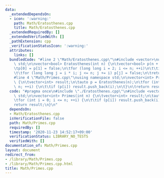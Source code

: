 ```yaml
---
data:
  _extendedDependsOn:
  - icon: ':warning:'
    path: Math/Eratosthenes.cpp
    title: Math/Eratosthenes.cpp
  _extendedRequiredBy: []
  _extendedVerifiedWith: []
  _pathExtension: cpp
  _verificationStatusIcon: ':warning:'
  attributes:
    links: []
  bundledCode: "#line 2 \"Math/Eratosthenes.cpp\"\n#include <vector>\nusing namespace\
    \ std;\n\nvector<bool> Eratosthenes(int n) {\n\tvector<bool> p(n + 1, true);\n\
    \tp[0] = p[1] = false;\n\tfor (long long i = 2; i <= n; ++i)\n\t\tif (p[i])\n\t\
    \t\tfor (long long j = i * i; j <= n; j += i) p[j] = false;\n\treturn p;\n}\n\
    #line 4 \"Math/Primes.cpp\"\nusing namespace std;\n\nvector<int> Primes(int n)\
    \ {\n\tvector<int> result;\n\tauto p = Eratosthenes(n);\n\tfor (int i = 0; i <=\
    \ n; ++i) {\n\t\tif (p[i]) result.push_back(i);\n\t}\n\treturn result;\n}\n"
  code: "#pragma once\n#include \"./Eratosthenes.cpp\"\n#include <vector>\nusing namespace\
    \ std;\n\nvector<int> Primes(int n) {\n\tvector<int> result;\n\tauto p = Eratosthenes(n);\n\
    \tfor (int i = 0; i <= n; ++i) {\n\t\tif (p[i]) result.push_back(i);\n\t}\n\t\
    return result;\n}\n"
  dependsOn:
  - Math/Eratosthenes.cpp
  isVerificationFile: false
  path: Math/Primes.cpp
  requiredBy: []
  timestamp: '2020-11-23 14:52:17+09:00'
  verificationStatus: LIBRARY_NO_TESTS
  verifiedWith: []
documentation_of: Math/Primes.cpp
layout: document
redirect_from:
- /library/Math/Primes.cpp
- /library/Math/Primes.cpp.html
title: Math/Primes.cpp
---
```

